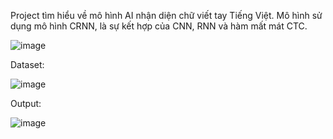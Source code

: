 Project tìm hiểu về mô hình AI nhận diện chữ viết tay Tiếng Việt. Mô hình sử dụng mô hình CRNN, là sự kết hợp của CNN, RNN và hàm mất mát CTC.

![image](https://github.com/NguyenThang1501/AI-project-Vietnamese-Handwriting-Recognition/assets/109154036/863fae77-aa71-421c-8b6c-6b802e46e517)

Dataset:

![image](https://github.com/NguyenThang1501/AI-project-Vietnamese-Handwriting-Recognition/assets/109154036/93fffc6e-4088-4cad-9f50-af3f3e6f52e6)

Output:

![image](https://github.com/NguyenThang1501/AI-project-Vietnamese-Handwriting-Recognition/assets/109154036/0d90e57b-e763-42cb-bc0c-10d6601038be)
